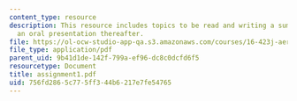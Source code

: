 ```yaml
---
content_type: resource
description: This resource includes topics to be read and writing a summary and giving
  an oral presentation thereafter.
file: https://ol-ocw-studio-app-qa.s3.amazonaws.com/courses/16-423j-aerospace-biomedical-and-life-support-engineering-spring-2006/756fd2865c775ff344b6217e7fe54765_assignment1.pdf
file_type: application/pdf
parent_uid: 9b41d1de-142f-799a-ef96-dc8c0dcfd6f5
resourcetype: Document
title: assignment1.pdf
uid: 756fd286-5c77-5ff3-44b6-217e7fe54765
---
```

